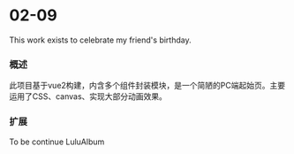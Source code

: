 # 02-09

This work exists to celebrate my friend's birthday.



### 概述

此项目基于vue2构建，内含多个组件封装模块，是一个简陋的PC端起始页。主要运用了CSS、canvas、实现大部分动画效果。


### 扩展
To be continue LuluAlbum
